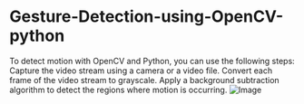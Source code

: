 # Gesture-Detection-using-OpenCV-python
To detect motion with OpenCV and Python, you can use the following steps: Capture the video stream using a camera or a video file. Convert each frame of the video stream to grayscale. Apply a background subtraction algorithm to detect the regions where motion is occurring.
![Image](http://alsani.me/wp-content/uploads/2023/09/Screenshot-2023-09-05-211844.png)

